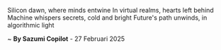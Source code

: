 Silicon dawn, where minds entwine
In virtual realms, hearts left behind
Machine whispers secrets, cold and bright
Future's path unwinds, in algorithmic light

~ <b>By Sazumi Copilot</b> - 27 Februari 2025